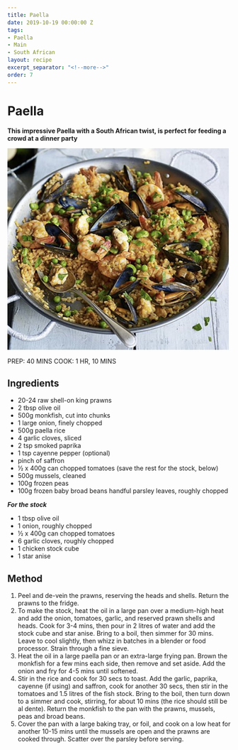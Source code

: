 ```yaml
---
title: Paella
date: 2019-10-19 00:00:00 Z
tags:
- Paella
- Main
- South African
layout: recipe
excerpt_separator: "<!--more-->"
order: 7
---
```


# Paella

**This impressive Paella with a South African twist, is perfect for feeding a crowd at a dinner party**
<!--more-->

[![Paella](/_uploads/paella.png)](/_uploads/paella.png)

PREP: 40 MINS
COOK: 1 HR, 10 MINS

## Ingredients
- 20-24 raw shell-on king prawns
- 2 tbsp olive oil
- 500g monkfish, cut into chunks
- 1 large onion, finely chopped
- 500g paella rice
- 4 garlic cloves, sliced
- 2 tsp smoked paprika
- 1 tsp cayenne pepper (optional)
- pinch of saffron
- ½ x 400g can chopped tomatoes (save the rest for the stock, below)
- 500g mussels, cleaned
- 100g frozen peas
- 100g frozen baby broad beans handful parsley leaves, roughly chopped

_**For the stock**_
- 1 tbsp olive oil
- 1 onion, roughly chopped
- ½ x 400g can chopped tomatoes
- 6 garlic cloves, roughly chopped
- 1 chicken stock cube
- 1 star anise



## Method
1. Peel and de-vein the prawns, reserving the heads and shells. Return the prawns to the fridge.
2. To make the stock, heat the oil in a large pan over a medium-high heat and add the onion, tomatoes, garlic, and reserved prawn shells and heads. Cook for 3-4 mins, then pour in 2 litres of water and add the stock cube and star anise. Bring to a boil, then simmer for 30 mins. Leave to cool slightly, then whizz in batches in a blender or food processor. Strain through a fine sieve.
3. Heat the oil in a large paella pan or an extra-large frying pan. Brown the monkfish for a few mins each side, then remove and set aside. Add the onion and fry for 4-5 mins until softened.
4. Stir in the rice and cook for 30 secs to toast. Add the garlic, paprika, cayenne (if using) and saffron, cook for another 30 secs, then stir in the tomatoes and 1.5 litres of the fish stock. Bring to the boil, then turn down to a simmer and cook, stirring, for about 10 mins (the rice should still be al dente). Return the monkfish to the pan with the prawns, mussels, peas and broad beans.
5. Cover the pan with a large baking tray, or foil, and cook on a low heat for another 10-15 mins until the mussels are open and the prawns are cooked through. Scatter over the parsley before serving.
